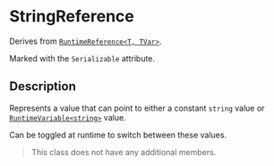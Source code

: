 # StringReference

Derives from [`RuntimeReference<T, TVar>`](runtime-reference.md).

Marked with the `Serializable` attribute.

## Description

Represents a value that can point to either a constant `string` value or [`RuntimeVariable<string>`](../variables/runtime-variable.md) value.

Can be toggled at runtime to switch between these values.

> This class does not have any additional members.
